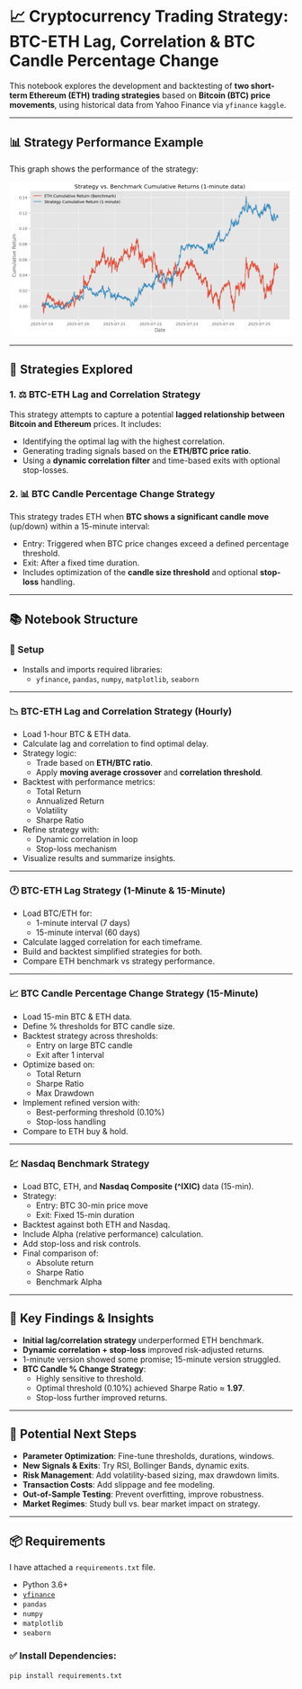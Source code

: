 # 📈 Cryptocurrency Trading Strategy: BTC-ETH Lag, Correlation & BTC Candle Percentage Change

This notebook explores the development and backtesting of **two short-term Ethereum (ETH) trading strategies** based on **Bitcoin (BTC) price movements**, using historical data from Yahoo Finance via `yfinance` `kaggle`.

---
## 📊 Strategy Performance Example

This graph shows the performance of the strategy:

![Strategy Performance](performance_chart.png)

---

## 🧠 Strategies Explored

### 1. ⚖️ BTC-ETH Lag and Correlation Strategy

This strategy attempts to capture a potential **lagged relationship between Bitcoin and Ethereum** prices. It includes:
- Identifying the optimal lag with the highest correlation.
- Generating trading signals based on the **ETH/BTC price ratio**.
- Using a **dynamic correlation filter** and time-based exits with optional stop-losses.

### 2. 📊 BTC Candle Percentage Change Strategy

This strategy trades ETH when **BTC shows a significant candle move** (up/down) within a 15-minute interval:
- Entry: Triggered when BTC price changes exceed a defined percentage threshold.
- Exit: After a fixed time duration.
- Includes optimization of the **candle size threshold** and optional **stop-loss** handling.

---

## 📚 Notebook Structure

### 🔧 Setup
- Installs and imports required libraries:
  - `yfinance`, `pandas`, `numpy`, `matplotlib`, `seaborn`

---

### 📉 BTC-ETH Lag and Correlation Strategy (Hourly)
- Load 1-hour BTC & ETH data.
- Calculate lag and correlation to find optimal delay.
- Strategy logic:
  - Trade based on **ETH/BTC ratio**.
  - Apply **moving average crossover** and **correlation threshold**.
- Backtest with performance metrics:
  - Total Return
  - Annualized Return
  - Volatility
  - Sharpe Ratio
- Refine strategy with:
  - Dynamic correlation in loop
  - Stop-loss mechanism
- Visualize results and summarize insights.

---

### 🕐 BTC-ETH Lag Strategy (1-Minute & 15-Minute)
- Load BTC/ETH for:
  - 1-minute interval (7 days)
  - 15-minute interval (60 days)
- Calculate lagged correlation for each timeframe.
- Build and backtest simplified strategies for both.
- Compare ETH benchmark vs strategy performance.

---

### 📈 BTC Candle Percentage Change Strategy (15-Minute)
- Load 15-min BTC & ETH data.
- Define % thresholds for BTC candle size.
- Backtest strategy across thresholds:
  - Entry on large BTC candle
  - Exit after 1 interval
- Optimize based on:
  - Total Return
  - Sharpe Ratio
  - Max Drawdown
- Implement refined version with:
  - Best-performing threshold (0.10%)
  - Stop-loss handling
- Compare to ETH buy & hold.

---

### 💹 Nasdaq Benchmark Strategy
- Load BTC, ETH, and **Nasdaq Composite (^IXIC)** data (15-min).
- Strategy:
  - Entry: BTC 30-min price move
  - Exit: Fixed 15-min duration
- Backtest against both ETH and Nasdaq.
- Include Alpha (relative performance) calculation.
- Add stop-loss and risk controls.
- Final comparison of:
  - Absolute return
  - Sharpe Ratio
  - Benchmark Alpha

---

## 📌 Key Findings & Insights

- **Initial lag/correlation strategy** underperformed ETH benchmark.
- **Dynamic correlation + stop-loss** improved risk-adjusted returns.
- 1-minute version showed some promise; 15-minute version struggled.
- **BTC Candle % Change Strategy**:
  - Highly sensitive to threshold.
  - Optimal threshold (0.10%) achieved Sharpe Ratio ≈ **1.97**.
  - Stop-loss further improved returns.


---

## 🔮 Potential Next Steps

- **Parameter Optimization**: Fine-tune thresholds, durations, windows.
- **New Signals & Exits**: Try RSI, Bollinger Bands, dynamic exits.
- **Risk Management**: Add volatility-based sizing, max drawdown limits.
- **Transaction Costs**: Add slippage and fee modeling.
- **Out-of-Sample Testing**: Prevent overfitting, improve robustness.
- **Market Regimes**: Study bull vs. bear market impact on strategy.

---

## 📦 Requirements
I have attached a `requirements.txt` file.

- Python 3.6+
- [`yfinance`](https://pypi.org/project/yfinance/)
- `pandas`
- `numpy`
- `matplotlib`
- `seaborn`

### ✅ Install Dependencies:

```bash
pip install requirements.txt
